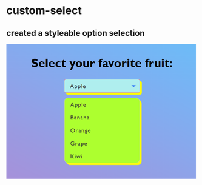 # custom-select

## created a styleable option selection


<img src="images/select.png" alt="Example Image" width="500">
